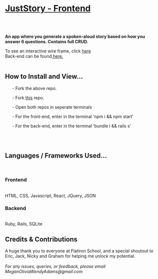 <u> <h1> JustStory - Frontend</h1> </u>
</br>

</br>
<b> An app where you generate a spoken-aloud story based on how you answer 6 questions. Contains full CRUD.  </b>
</br>
<p> To see an interactive wire frame, click <a href="https://app.moqups.com/nNSyPmOSJ4/view/page/ad64222d5">here</a>
</br>
Back-end can be found<a href='https://github.com/Meganimation/OpenStoryBACKEND'> here. </a> 
</br>
</br>
<h2> How to Install and View... </h2>

<ul>  - Fork the above repo. </ul>

<ul>  - Fork <a href='https://github.com/Meganimation/OpenStoryBACKEND'>this</a> repo. </ul>

<ul>  - Open both repos in seperate terminals </ul>

<ul>  - For the front-end, enter in the terminal 'npm i && npm start' </ul>

<ul>  - For the back-end, enter in the terminal 'bundle i && rails s' </ul>
</br>
</br>
<h2> Languages / Frameworks Used... </h2>
</br>
<h3> Frontend </h3>
</br>
 HTML, CSS, Javascript, React, JQuery, JSON 
<h3> Backend </h3>
</br>
Ruby, Rails, SQLite

</br> 
<h2> Credits & Contributions </h2>
A huge thank you to everyone at Flatiron School, and a special shoutout to Eric, Jack, Nicky and Graham for helping me unlock my potential. 
</br> 
</br> 
<i> For any issues, queries, or feedback, please email MeganOliviaWendyAdams@gmail.com </i>

